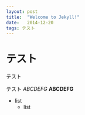 ```yaml
---
layout: post
title:  "Welcome to Jekyll!"
date:   2014-12-20
tags: テスト
---
```

テスト
=====
テスト

テスト
*ABCDEFG*
**ABCDEFG**
-	list
	-	list